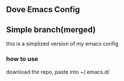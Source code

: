 ## Dove Emacs Config

## Simple branch(merged)
this is a simplized version of my emacs config

### how to use
download the repo, paste into ~/.emacs.d/
